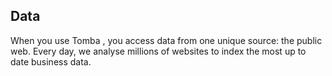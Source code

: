 ## Data

When you use Tomba , you access data from one unique source: the public web. Every day, we analyse millions of websites to index the most up to date business data.
